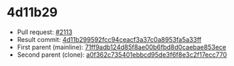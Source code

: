# 4d11b29
- Pull request: [#2113](https://github.com/MarlinFirmware/Marlin/pull/2113)
- Result commit: [4d11b299592fcc94ceacf3a37c0a8953fa5a33ff](https://github.com/MarlinFirmware/Marlin/commit/4d11b299592fcc94ceacf3a37c0a8953fa5a33ff)
- First parent (mainline): [71ff9adb124d85f8ae00b6fbd8d0caebae853ece](https://github.com/MarlinFirmware/Marlin/commit/71ff9adb124d85f8ae00b6fbd8d0caebae853ece)
- Second parent (clone): [a0f362c735401ebbcd95de3f6f8e3c2f17ecc770](https://github.com/MarlinFirmware/Marlin/commit/a0f362c735401ebbcd95de3f6f8e3c2f17ecc770)
